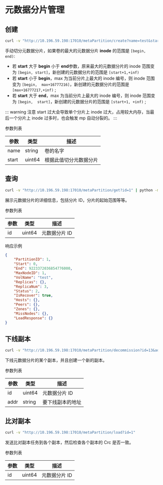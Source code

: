 # 元数据分片管理

## 创建

``` bash
curl -v "http://10.196.59.198:17010/metaPartition/create?name=test&start=10000"
```

手动切分元数据分片，如果卷的最大的元数据分片 **inode** 的范围是
`[begin, end)`:

- 若 **start** 大于 **begin** 小于 **end**参数，原来最大的元数据分片的 inode 范围变为 `[begin, start]`，新创建的元数据分片的范围是 `[start+1,+inf)` 
- 若 **start** 小于 **begin**，max 为当前分片上最大的 inode 编号，则 inode 范围变为 `[begin,  max+16777216]`，新创建的元数据分片的范围是 `[max+16777217,+inf)` ;
- 若 **start** 大于 **end**，max 为当前分片上最大的 inode 编号，则 inode 范围变为 `[begin,  start]`，新创建的元数据分片的范围是 `[start+1, +inf)` ;

::: warning 注意
start 过大会导致单个分片上 inode 过大，占用较大内存，当最后一个分片上 inode 过多时，也会触发 mp 自动分裂的。
:::

参数列表

| 参数    | 类型     | 描述          |
|-------|--------|-------------|
| name  | string | 卷的名字        |
| start | uint64 | 根据此值切分元数据分片 |

## 查询

``` bash
curl -v "http://10.196.59.198:17010/metaPartition/get?id=1" | python -m json.tool
```

展示元数据分片的详细信息，包括分片 ID，分片的起始范围等等。

参数列表

| 参数  | 类型     | 描述      |
|-----|--------|---------|
| id  | uint64 | 元数据分片 ID |

响应示例

``` json
{
    "PartitionID": 1,
    "Start": 0,
    "End": 9223372036854776000,
    "MaxNodeID": 1,
    "VolName": "test",
    "Replicas": {},
    "ReplicaNum": 3,
    "Status": 2,
    "IsRecover": true,
    "Hosts": {},
    "Peers": {},
    "Zones": {},
    "MissNodes": {},
    "LoadResponse": {}
}
```

## 下线副本

``` bash
curl -v "http://10.196.59.198:17010/metaPartition/decommission?id=13&addr=10.196.59.202:17210"
```

下线元数据分片的某个副本，并且创建一个新的副本。

参数列表

| 参数   | 类型     | 描述       |
|------|--------|----------|
| id   | uint64 | 元数据分片 ID  |
| addr | string | 要下线副本的地址 |

## 比对副本

``` bash
curl -v "http://10.196.59.198:17010/metaPartition/load?id=1"
```

发送比对副本任务到各个副本，然后检查各个副本的 Crc 是否一致。

参数列表

| 参数  | 类型     | 描述      |
|-----|--------|---------|
| id  | uint64 | 元数据分片 ID |
